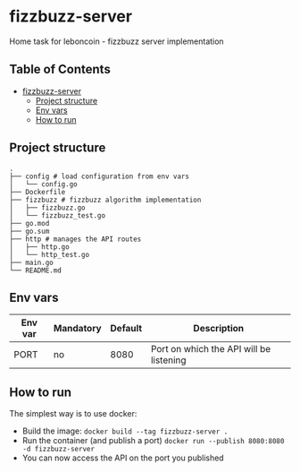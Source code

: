 # fizzbuzz-server
Home task for leboncoin - fizzbuzz server implementation  
  
## Table of Contents  
* [fizzbuzz-server](#fizzbuzz-server)
   * [Project structure](#project-structure)
   * [Env vars](#env-vars)
   * [How to run](#how-to-run)  
  
## Project structure  
```shell
.
├── config # load configuration from env vars
│   └── config.go
├── Dockerfile
├── fizzbuzz # fizzbuzz algorithm implementation
│   ├── fizzbuzz.go
│   └── fizzbuzz_test.go
├── go.mod
├── go.sum
├── http # manages the API routes
│   ├── http.go
│   └── http_test.go
├── main.go
└── README.md
```  
  
## Env vars  
  
| Env var | Mandatory | Default | Description                             |  
| ------- | --------- | ------- | --------------------------------------- |  
| PORT    | no        | 8080    | Port on which the API will be listening |  

## How to run  
The simplest way is to use docker:  
 - Build the image: `docker build --tag fizzbuzz-server .`  
 - Run the container (and publish a port) `docker run --publish 8080:8080 -d fizzbuzz-server`  
 - You can now access the API on the port you published

